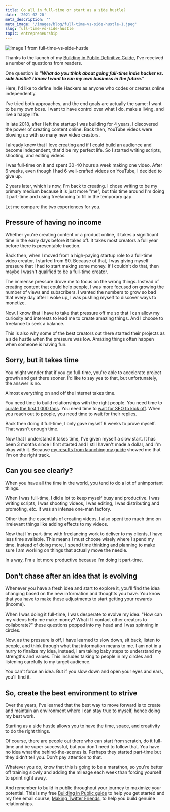 ```yaml
---
title: Go all in full-time or start as a side hustle?
date: '2021-02-20'
meta_description: ''
meta_image: '/images/blog/full-time-vs-side-hustle-1.jpeg'
slug: full-time-vs-side-hustle
topic: entrepreneurship
---
```

<img src="/images/blog/full-time-vs-side-hustle-1.jpeg" alt="Image 1 from full-time-vs-side-hustle" class="cover-image" />


Thanks to the launch of my <a href="https://publiclab.co/building-in-public">Building in Public Definitive Guide</a>, I've received a number of questions from readers.

One question is ***"What do you think about going full-time indie hacker vs. side hustle? I know I want to run my own business in the future."***

Here, I'd like to define Indie Hackers as anyone who codes or creates online independently.

I've tried both approaches, and the end goals are actually the same: I want to be my own boss. I want to have control over what I do, make a living, and live a happy life.

In late 2018, after I left the startup I was building for 4 years, I discovered the power of creating content online. Back then, YouTube videos were blowing up with so many new video creators.

I already knew that I love creating and if I could build an audience and become independent, that'd be my perfect life. So I started writing scripts, shooting, and editing videos.

I was full-time on it and spent 30-40 hours a week making one video. After 6 weeks, even though I had 6 well-crafted videos on YouTube, I decided to give up.

2 years later, which is now, I'm back to creating. I chose writing to be my primary medium because it is just more "me", but this time around I'm doing it part-time and using freelancing to fill in the temporary gap.

Let me compare the two experiences for you.

## Pressure of having no income

Whether you're creating content or a product online, it takes a significant time in the early days before it takes off. It takes most creators a full year before there is presentable traction.

Back then, when I moved from a high-paying startup role to a full-time video creator, I started from $0. Because of that, I was giving myself pressure that I had to start making some money. If I couldn't do that, then maybe I wasn't qualified to be a full-time creator.

The immense pressure drove me to focus on the wrong things. Instead of creating content that could help people, I was more focused on growing the number of views and subscribers. I wanted the numbers to grow so bad that every day after I woke up, I was pushing myself to discover ways to monetize.

Now, I know that I have to take that pressure off me so that I can allow my curiosity and interests to lead me to create amazing things. And I choose to freelance to seek a balance.

This is also why some of the best creators out there started their projects as a side hustle when the pressure was low. Amazing things often happen when someone is having fun.

## Sorry, but it takes time

You might wonder that if you go full-time, you're able to accelerate project growth and get there sooner. I'd like to say yes to that, but unfortunately, the answer is no.

Almost everything on and off the Internet takes time.

You need time to build relationships with the right people. You need time to <a href="/growing-twitter-audience">curate the first 1,000 fans</a>. You need time to <a href="/seo-guide">wait for SEO to kick off</a>. When you reach out to people, you need time to wait for their replies.

Back then doing it full-time, I only gave myself 6 weeks to prove myself. That wasn't enough time.

Now that I understand it takes time, I've given myself a slow start. It has been 3 months since I first started and I still haven't made a dollar, and I'm okay with it. Because <a href="/bip-guide-bts">my results from launching my guide</a> showed me that I'm on the right track.

## Can you see clearly?

When you have all the time in the world, you tend to do a lot of unimportant things.

When I was full-time, I did a lot to keep myself busy and productive. I was writing scripts, I was shooting videos, I was editing, I was distributing and promoting, etc. It was an intense one-man factory.

Other than the essentials of creating videos, I also spent too much time on irrelevant things like adding effects to my videos.

Now that I'm part-time with freelancing work to deliver to my clients, I have less time available. This means I must choose wisely where I spend my time. Instead of doing more, I spend time thinking and planning to make sure I am working on things that actually move the needle.

In a way, I'm a lot more productive because I'm doing it part-time.

## Don't chase after an idea that is evolving

Whenever you have a fresh idea and start to explore it, you'll find the idea changing based on the new information and thoughts you have. You know that you have to make these adjustments to start getting your rewards (income).

When I was doing it full-time, I was desperate to evolve my idea. "How can my videos help me make money? What if I contact other creators to collaborate?" these questions popped into my head and I was spinning in circles.

Now, as the pressure is off, I have learned to slow down, sit back, listen to people, and think through what that information means to me. I am not in a hurry to finalize my idea, instead, I am taking baby steps to understand my strengths and values. This includes talking to people in my circles and listening carefully to my target audience.

You can't force an idea. But if you slow down and open your eyes and ears, you'll find it.

## So, create the best environment to strive

Over the years, I've learned that the best way to move forward is to create and maintain an environment where I can stay true to myself, hence doing my best work.

Starting as a side hustle allows you to have the time, space, and creativity to do the right things.

Of course, there are people out there who can start from scratch, do it full-time and be super successful, but you don't need to follow that. You have no idea what the behind-the-scenes is. Perhaps they started part-time but they didn't tell you. Don't pay attention to that.

Whatever you do, know that this is going to be a marathon, so you're better off training slowly and adding the mileage each week than forcing yourself to sprint right away.

And remember to build in public throughout your journey to maximize your potential. This is my free <a href="https://smallschool.is/build-in-public">Building in Public guide</a> to help you get started and my free email course, <a href="http://makingtwitterfriends.com/">Making Twitter Friends</a>, to help you build genuine relationships.
